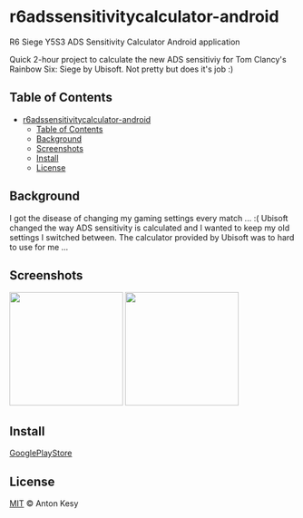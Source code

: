 # r6adssensitivitycalculator-android

R6 Siege Y5S3 ADS Sensitivity Calculator Android application

Quick 2-hour project to calculate the new ADS sensitiviy for Tom Clancy's Rainbow Six: Siege by Ubisoft.
Not pretty but does it's job :)

## Table of Contents

- [r6adssensitivitycalculator-android](#r6adssensitivitycalculator-android)
  - [Table of Contents](#table-of-contents)
  - [Background](#background)
  - [Screenshots](#screenshots)
  - [Install](#install)
  - [License](#license)

## Background
I got the disease of changing my gaming settings every match ... :( Ubisoft changed the way ADS sensitivity is calculated and I wanted to keep my old settings I switched between. The calculator provided by Ubisoft was to hard to use for me ...

## Screenshots

<p float="left">
<img src="store/graphics/Screenshot_1.png" width="200" />
<img src="store/graphics/Screenshot_2.png" width="200" />
</p>


## Install

[GooglePlayStore](https://play.google.com/store/apps/details?id=com.poorskill.r6adssensitivitycalculator "Rainbow Six Siege Y5S3 ADS Sensitivity Calculator on GooglePlayStore")

## License

[MIT](LICENSE) © Anton Kesy
